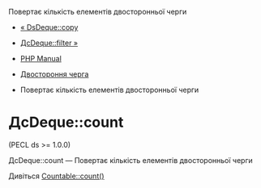 Повертає кількість елементів двосторонньої черги

-   [« DsDeque::copy](ds-deque.copy.html)
    
-   [ДсDeque::filter »](ds-deque.filter.html)
    
-   [PHP Manual](index.md)
    
-   [Двостороння черга](class.ds-deque.html)
    
-   Повертає кількість елементів двосторонньої черги
    

# ДсDeque::count

(PECL ds >= 1.0.0)

ДсDeque::count — Повертає кількість елементів двосторонньої черги

Дивіться [Countable::count()](countable.count.md)